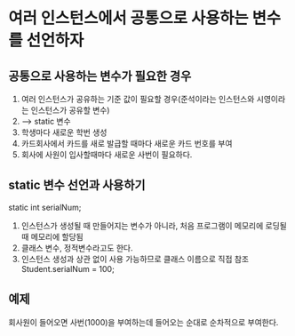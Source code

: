 여러 인스턴스에서 공통으로 사용하는 변수를 선언하자
==============================
공통으로 사용하는 변수가 필요한 경우
-------------------
1. 여러 인스턴스가 공유하는 기준 값이 필요할 경우(준석이라는 인스턴스와 시영이라는 인스턴스가 공유할 변수)
2. --> static 변수  
3. 학생마다 새로운 학번 생성
4. 카드회사에서 카드를 새로 발급할 때마다 새로운 카드 번호를 부여
5. 회사에 사원이 입사할때마다 새로운 사번이 필요하다.

static 변수 선언과 사용하기
-------------------
static int serialNum;
1. 인스턴스가 생성될 때 만들어지는 변수가 아니라, 처음 프로그램이 메모리에 로딩될 때 메모리에 할당됨
2. 클래스 변수, 정적변수라고도 한다.
3. 인스턴스 생성과 상관 없이 사용 가능하므로 클래스 이름으로 직접 참조
Student.serialNum = 100;

예제
-------------
회사원이 들어오면 사번(1000)을 부여하는데 들어오는 순대로 순차적으로 부여한다.